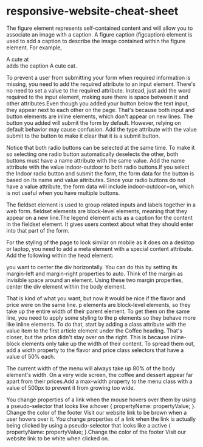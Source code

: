 # responsive-website-cheat-sheet

The figure element represents self-contained content and will allow you to associate an image with a caption.
A figure caption (figcaption) element is used to add a caption to describe the image contained within the figure element. For example, <figcaption>A cute at</figcaption> adds the caption A cute cat.

To prevent a user from submitting your form when required information is missing, you need to add the required attribute to an input element. There's no need to set a value to the required attribute. Instead, just add the word required to the input element, making sure there is space between it and other attributes.Even though you added your button below the text input, they appear next to each other on the page. That's because both input and button elements are inline elements, which don't appear on new lines.
The button you added will submit the form by default. However, relying on default behavior may cause confusion. Add the type attribute with the value submit to the button to make it clear that it is a submit button.

Notice that both radio buttons can be selected at the same time. To make it so selecting one radio button automatically deselects the other, both buttons must have a name attribute with the same value.
Add the name attribute with the value indoor-outdoor to both radio buttons.If you select the Indoor radio button and submit the form, the form data for the button is based on its name and value attributes. Since your radio buttons do not have a value attribute, the form data will include indoor-outdoor=on, which is not useful when you have multiple buttons.

The fieldset element is used to group related inputs and labels together in a web form. fieldset elements are block-level elements, meaning that they appear on a new line.The legend element acts as a caption for the content in the fieldset element. It gives users context about what they should enter into that part of the form.

For the styling of the page to look similar on mobile as it does on a desktop or laptop, you need to add a meta element with a special content attribute.
Add the following within the head element:
<meta name="viewport" content="width=device-width, initial-scale=1.0"/>

you want to center the div horizontally. You can do this by setting its margin-left and margin-right properties to auto. Think of the margin as invisible space around an element. Using these two margin properties, center the div element within the body element.

That is kind of what you want, but now it would be nice if the flavor and price were on the same line. p elements are block-level elements, so they take up the entire width of their parent element.
To get them on the same line, you need to apply some styling to the p elements so they behave more like inline elements. To do that, start by adding a class attribute with the value item to the first article element under the Coffee heading.
That's closer, but the price didn't stay over on the right. This is because inline-block elements only take up the width of their content. To spread them out, add a width property to the flavor and price class selectors that have a value of 50% each.

The current width of the menu will always take up 80% of the body element's width. On a very wide screen, the coffee and dessert appear far apart from their prices.Add a max-width property to the menu class with a value of 500px to prevent it from growing too wide.

You change properties of a link when the mouse hovers over them by using a pseudo-selector that looks like a:hover { propertyName: propertyValue; }.
Change the color of the footer Visit our website link to be brown when a user hovers over it.
You change properties of a link when the link is actually being clicked by using a pseudo-selector that looks like a:active { propertyName: propertyValue; }.Change the color of the footer Visit our website link to be white when clicked on.
